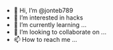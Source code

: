 - 👋 Hi, I’m @jonteb789
- 👀 I’m interested in hacks
- 🌱 I’m currently learning ...
- 💞️ I’m looking to collaborate on ...
- 📫 How to reach me ...

<!---
jonteb789/jonteb789 is a ✨ special ✨ repository because its `README.md` (this file) appears on your GitHub profile.
You can click the Preview link to take a look at your changes.
--->
